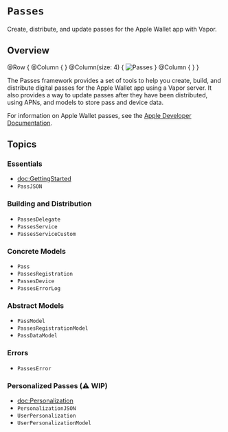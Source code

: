 # ``Passes``

Create, distribute, and update passes for the Apple Wallet app with Vapor.

## Overview

@Row {
    @Column { }
    @Column(size: 4) {
        ![Passes](passes)
    }
    @Column { }
}

The Passes framework provides a set of tools to help you create, build, and distribute digital passes for the Apple Wallet app using a Vapor server.
It also provides a way to update passes after they have been distributed, using APNs, and models to store pass and device data.

For information on Apple Wallet passes, see the [Apple Developer Documentation](https://developer.apple.com/documentation/walletpasses).

## Topics

### Essentials

- <doc:GettingStarted>
- ``PassJSON``

### Building and Distribution

- ``PassesDelegate``
- ``PassesService``
- ``PassesServiceCustom``

### Concrete Models

- ``Pass``
- ``PassesRegistration``
- ``PassesDevice``
- ``PassesErrorLog``

### Abstract Models

- ``PassModel``
- ``PassesRegistrationModel``
- ``PassDataModel``

### Errors

- ``PassesError``

### Personalized Passes (⚠️ WIP)

- <doc:Personalization>
- ``PersonalizationJSON``
- ``UserPersonalization``
- ``UserPersonalizationModel``
